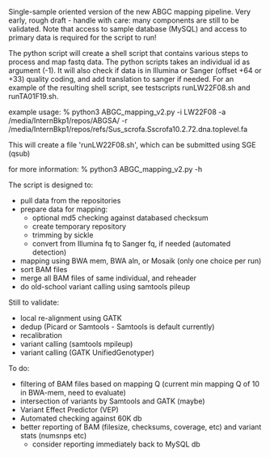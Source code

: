 Single-sample oriented version of the new ABGC mapping pipeline.
Very early, rough draft - handle with care: many components are still to be validated.
Note that access to sample database (MySQL) and access to primary data is required for the script to run!

The python script will create a shell script that contains various steps to process and map fastq data. The python scripts takes an individual id as argument (-1). It will also check if data is in Illumina or Sanger (offset +64 or +33) quality coding, and add translation to sanger if needed. For an example of the resulting shell script, see testscripts runLW22F08.sh and runTA01F19.sh. 

example usage:
% python3 ABGC_mapping_v2.py -i LW22F08 -a /media/InternBkp1/repos/ABGSA/ -r /media/InternBkp1/repos/refs/Sus_scrofa.Sscrofa10.2.72.dna.toplevel.fa

This will create a file 'runLW22F08.sh', which can be submitted using SGE (qsub)

for more information:
% python3 ABGC_mapping_v2.py -h

The script is designed to:
- pull data from the repositories
- prepare data for mapping:
  * optional md5 checking against databased checksum
  * create temporary repository
  * trimming by sickle
  * convert from Illumina fq to Sanger fq, if needed (automated detection)
- mapping using BWA mem, BWA aln, or Mosaik (only one choice per run)
- sort BAM files
- merge all BAM files of same individual, and reheader
- do old-school variant calling using samtools pileup

Still to validate:
  * local re-alignment using GATK
  * dedup (Picard or Samtools - Samtools is default currently)
  * recalibration
  * variant calling (samtools mpileup)
  * variant calling (GATK UnifiedGenotyper)

To do:
  * filtering of BAM files based on mapping Q (current min mapping Q of 10 in BWA-mem, need to evaluate)
  * intersection of variants by Samtools and GATK (maybe)
  * Variant Effect Predictor (VEP)
  * Automated checking against 60K db
  * better reporting of BAM (filesize, checksums, coverage, etc) and variant stats (numsnps etc)
    - consider reporting immediately back to MySQL db

